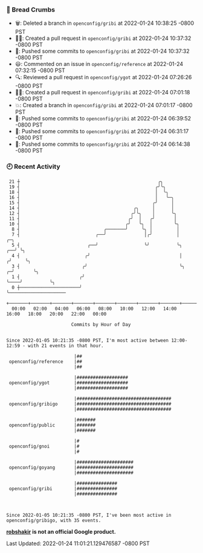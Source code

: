 ### 🍞 Bread Crumbs

 * 🗑: Deleted a branch in `openconfig/gribi` at 2022-01-24 10:38:25 -0800 PST
 * ✍🏼: Created a pull request in `openconfig/gribi` at 2022-01-24 10:37:32 -0800 PST
 * 🚢: Pushed some commits to `openconfig/gribi` at 2022-01-24 10:37:32 -0800 PST
 * 😃: Commented on an issue in `openconfig/reference` at 2022-01-24 07:32:15 -0800 PST
 * 🔍: Reviewed a pull request in  `openconfig/ygot` at 2022-01-24 07:26:26 -0800 PST
 * ✍🏼: Created a pull request in `openconfig/gribi` at 2022-01-24 07:01:18 -0800 PST
 * 💥: Created a branch in `openconfig/gribi` at 2022-01-24 07:01:17 -0800 PST
 * 🚢: Pushed some commits to `openconfig/gribi` at 2022-01-24 06:39:52 -0800 PST
 * 🚢: Pushed some commits to `openconfig/gribi` at 2022-01-24 06:31:17 -0800 PST
 * 🚢: Pushed some commits to `openconfig/gribi` at 2022-01-24 06:14:38 -0800 PST

### 🕘 Recent Activity
```
 21 ┼                                                   ╭╮
 19 ┤                                                  ╭╯╰╮
 18 ┤                                                  │  ╰╮
 16 ┤                                                  │   ╰─╮
 15 ┤                                                 ╭╯     │
 14 ┤                                          ╭╮     │      │
 12 ┤                                         ╭╯╰╮    │      ╰╮
 11 ┤                                        ╭╯  │   ╭╯       │
 10 ┤                                       ╭╯   ╰╮  │        ╰╮
  8 ┤                               ╭───────╯     ╰╮ │         │
  7 ┤                            ╭──╯              │╭╯         │            ╭─╮
  5 ┤                         ╭──╯                 ╰╯          ╰╮        ╭──╯ ╰╮
  4 ┤                        ╭╯                                 │       ╭╯     ╰╮
  3 ┤                       ╭╯                                  ╰╮    ╭─╯       ╰╮
  1 ┤                      ╭╯                                    ╰────╯          ╰╮
  0 ┼──────────────────────╯                                                      ╰─────────────────────
    +───────+───────+───────+───────+───────+───────+───────+───────+───────+───────+───────+───────+────
  00:00   02:00   04:00   06:00   08:00   10:00   12:00   14:00   16:00   18:00   20:00   22:00   00:00   

						Commits by Hour of Day


Since 2022-01-05 10:21:35 -0800 PST, I'm most active between 12:00-12:59 - with 21 events in that hour.

```



```
                         |##
 openconfig/reference    |##
                         |##

                         |###################
 openconfig/ygot         |###################
                         |###################

                         |###################################
 openconfig/gribigo      |###################################
                         |###################################

                         |#######
 openconfig/public       |#######
                         |#######

                         |#
 openconfig/gnoi         |#
                         |#

                         |#####################
 openconfig/goyang       |#####################
                         |#####################

                         |###############
 openconfig/gribi        |###############
                         |###############



Since 2022-01-05 10:21:35 -0800 PST, I've been most active in openconfig/gribigo, with 35 events.

```
**[robshakir](mailto:robjs@google.com) is not an official Google product.**  


Last Updated: 2022-01-24 11:01:21.129476587 -0800 PST
